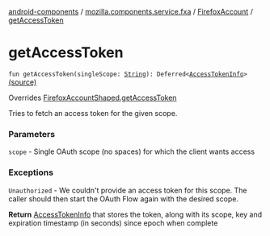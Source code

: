 [android-components](../../index.md) / [mozilla.components.service.fxa](../index.md) / [FirefoxAccount](index.md) / [getAccessToken](./get-access-token.md)

# getAccessToken

`fun getAccessToken(singleScope: `[`String`](https://kotlinlang.org/api/latest/jvm/stdlib/kotlin/-string/index.html)`): Deferred<`[`AccessTokenInfo`](../-access-token-info/index.md)`>` [(source)](https://github.com/mozilla-mobile/android-components/blob/master/components/service/firefox-accounts/src/main/java/mozilla/components/service/fxa/FirefoxAccount.kt#L125)

Overrides [FirefoxAccountShaped.getAccessToken](../-firefox-account-shaped/get-access-token.md)

Tries to fetch an access token for the given scope.

### Parameters

`scope` - Single OAuth scope (no spaces) for which the client wants access

### Exceptions

`Unauthorized` - We couldn't provide an access token for this scope.
The caller should then start the OAuth Flow again with the desired scope.

**Return**
[AccessTokenInfo](../-access-token-info/index.md) that stores the token, along with its scope, key and
    expiration timestamp (in seconds) since epoch when complete

